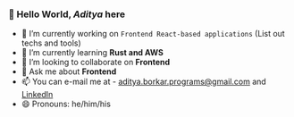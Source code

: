 ### 👋 Hello World, _Aditya_ here


- 🔭 I’m currently working on `Frontend React-based applications` (List out techs and tools)
- 🌱 I’m currently learning **Rust and AWS**
- 👯 I’m looking to collaborate on **Frontend**
- 💬 Ask me about **Frontend**
- 📫 You can e-mail me at - <aditya.borkar.programs@gmail.com> and [LinkedIn](https://www.linkedin.com/in/mr-aditya-borkar/)
- 😄 Pronouns: he/him/his
<!-- - ⚡ Fun fact: ... -->
